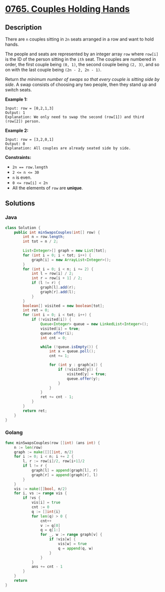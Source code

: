 # [0765. Couples Holding Hands](https://leetcode-cn.com/problems/couples-holding-hands/)



## Description


There are `n` couples sitting in `2n` seats arranged in a row and want to hold hands.

The people and seats are represented by an integer array `row` where `row[i]` is the ID of the person sitting in the `ith` seat. The couples are numbered in order, the first couple being `(0, 1)`, the second couple being `(2, 3)`, and so on with the last couple being `(2n - 2, 2n - 1)`.

Return *the minimum number of swaps so that every couple is sitting side by side*. A swap consists of choosing any two people, then they stand up and switch seats.

 

**Example 1:**

```
Input: row = [0,2,1,3]
Output: 1
Explanation: We only need to swap the second (row[1]) and third (row[2]) person.
```

**Example 2:**

```
Input: row = [3,2,0,1]
Output: 0
Explanation: All couples are already seated side by side.
```

 

**Constraints:**

- `2n == row.length`
- `2 <= n <= 30`
- `n` is even.
- `0 <= row[i] < 2n`
- All the elements of `row` are **unique**.



## Solutions

<!-- tabs:start -->

### **Java**

```java
class Solution {
    public int minSwapsCouples(int[] row) {
        int n = row.length;
        int tot = n / 2;
        
        List<Integer>[] graph = new List[tot];
        for (int i = 0; i < tot; i++) {
            graph[i] = new ArrayList<Integer>();
        }
        for (int i = 0; i < n; i += 2) {
            int l = row[i] / 2;
            int r = row[i + 1] / 2;
            if (l != r) {
                graph[l].add(r);
                graph[r].add(l);
            }
        }
        boolean[] visited = new boolean[tot];
        int ret = 0;
        for (int i = 0; i < tot; i++) {
            if (!visited[i]) {
                Queue<Integer> queue = new LinkedList<Integer>();
                visited[i] = true;
                queue.offer(i);
                int cnt = 0;

                while (!queue.isEmpty()) {
                    int x = queue.poll();
                    cnt += 1;

                    for (int y : graph[x]) {
                        if (!visited[y]) {
                            visited[y] = true;
                            queue.offer(y);
                        }
                    }
                }
                ret += cnt - 1;
            }
        }
        return ret;
    }
}
```

### **Golang**

```go
func minSwapsCouples(row []int) (ans int) {
    n := len(row)
    graph := make([][]int, n/2)
    for i := 0; i < n; i += 2 {
        l, r := row[i]/2, row[i+1]/2
        if l != r {
            graph[l] = append(graph[l], r)
            graph[r] = append(graph[r], l)
        }
    }
    vis := make([]bool, n/2)
    for i, vs := range vis {
        if !vs {
            vis[i] = true
            cnt := 0
            q := []int{i}
            for len(q) > 0 {
                cnt++
                v := q[0]
                q = q[1:]
                for _, w := range graph[v] {
                    if !vis[w] {
                        vis[w] = true
                        q = append(q, w)
                    }
                }
            }
            ans += cnt - 1
        }
    }
    return
}
```

<!-- tabs:end -->
